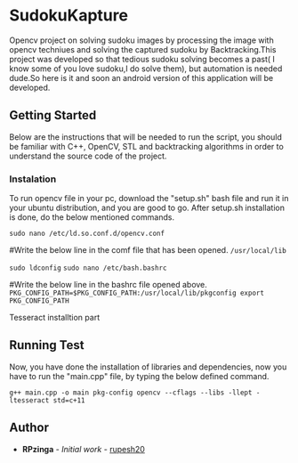# SudokuKapture
Opencv project on solving sudoku images by processing the image with opencv techniues and solving the captured sudoku by Backtracking.This project was developed so that tedious sudoku solving becomes a past( I know some of you love sudoku,I do solve them), but automation is needed dude.So here is it and soon an android version of this application will be developed.

## Getting Started 
Below are the instructions that will be needed to run the script, you should be familiar with C++, OpenCV, STL and backtracking algorithms in order to understand the source code of the project.

### Instalation

To run opencv file in your pc, download the "setup.sh" bash file and run it in your ubuntu distribution, and you are good to go.
After setup.sh installation is done, do the below mentioned commands.

`sudo nano /etc/ld.so.conf.d/opencv.conf`

#Write the below line in the comf file that has been opened.
`/usr/local/lib`

`sudo ldconfig`
`sudo nano /etc/bash.bashrc`

#Write the below line in the bashrc file opened above.
`PKG_CONFIG_PATH=$PKG_CONFIG_PATH:/usr/local/lib/pkgconfig
export PKG_CONFIG_PATH`

Tesseract installtion part

## Running Test

Now, you have done the installation of libraries and dependencies, now you have to run the "main.cpp" file, by typing the below defined command.

`g++ main.cpp -o main pkg-config opencv --cflags --libs -llept -ltesseract std=c+11`

## Author 

* **RPzinga** - *Initial work* - [rupesh20](https://github.com/rupesh20)
